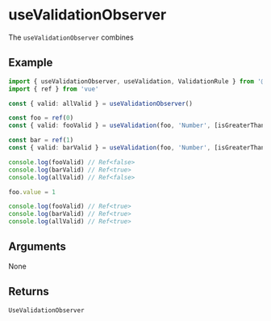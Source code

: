 # useValidationObserver
The `useValidationObserver` combines 

## Example
```typescript
import { useValidationObserver, useValidation, ValidationRule } from '@prefecthq/vue-compositions'
import { ref } from 'vue'

const { valid: allValid } = useValidationObserver()

const foo = ref(0)
const { valid: fooValid } = useValidation(foo, 'Number', [isGreaterThanZero])

const bar = ref(1)
const { valid: barValid } = useValidation(foo, 'Number', [isGreaterThanZero])

console.log(fooValid) // Ref<false>
console.log(barValid) // Ref<true>
console.log(allValid) // Ref<false>

foo.value = 1

console.log(fooValid) // Ref<true>
console.log(barValid) // Ref<true>
console.log(allValid) // Ref<true>
```

## Arguments
None


## Returns
`UseValidationObserver`